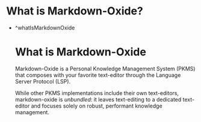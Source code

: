 # What is Markdown-Oxide?

- ^whatIsMarkdownOxide

    # What is Markdown-Oxide
    
    Markdown-Oxide is a Personal Knowledge Management System (PKMS) that composes with your favorite text-editor through the Language Server Protocol (LSP).
    
    While other PKMS implementations include their own text-editors, markdown-oxide is *unbundled*: it leaves text-editing to a dedicated text-editor and focuses solely on robust, performant knowledge management.
